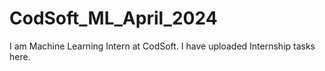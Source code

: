 # CodSoft_ML_April_2024
I am Machine Learning Intern at CodSoft. I have uploaded Internship tasks here. 
